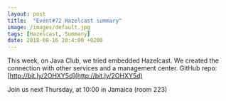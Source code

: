 ```yaml
---
layout: post
title:  "Event#72 Hazelcast summary"
image: /images/default.jpg
tags: [Hazelcast, Summary]
date: 2018-08-16 20:4:00 +0200
---
```


This week, on Java Club, we tried embedded Hazelcast. We created the connection with other services and a management center. GitHub repo:[http://bit.ly/2OHXY5d](http://bit.ly/2OHXY5d)

Join us next Thursday, at 10:00 in Jamaica (room 223)
